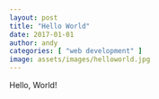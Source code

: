 ```yaml
---
layout: post
title: "Hello World"
date: 2017-01-01
author: andy
categories: [ "web development" ]
image: assets/images/helloworld.jpg
---
```


Hello, World!